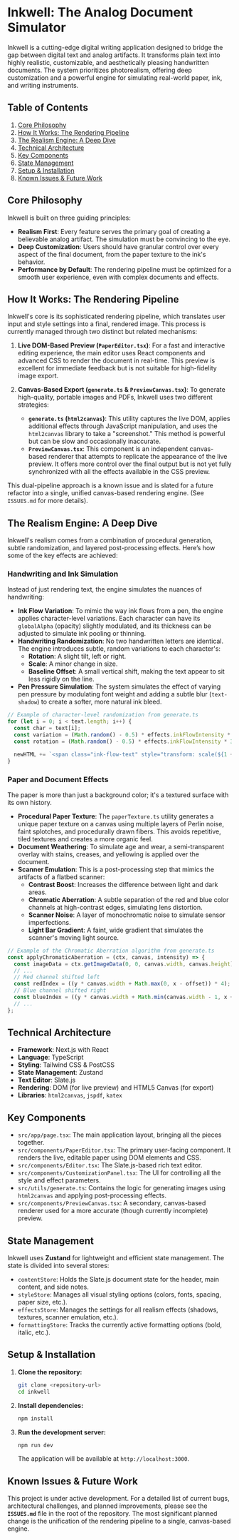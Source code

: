 # Inkwell: The Analog Document Simulator

Inkwell is a cutting-edge digital writing application designed to bridge the gap between digital text and analog artifacts. It transforms plain text into highly realistic, customizable, and aesthetically pleasing handwritten documents. The system prioritizes photorealism, offering deep customization and a powerful engine for simulating real-world paper, ink, and writing instruments.

## Table of Contents
1. [Core Philosophy](#core-philosophy)
2. [How It Works: The Rendering Pipeline](#how-it-works-the-rendering-pipeline)
3. [The Realism Engine: A Deep Dive](#the-realism-engine-a-deep-dive)
4. [Technical Architecture](#technical-architecture)
5. [Key Components](#key-components)
6. [State Management](#state-management)
7. [Setup & Installation](#setup--installation)
8. [Known Issues & Future Work](#known-issues--future-work)

## Core Philosophy

Inkwell is built on three guiding principles:

*   **Realism First**: Every feature serves the primary goal of creating a believable analog artifact. The simulation must be convincing to the eye.
*   **Deep Customization**: Users should have granular control over every aspect of the final document, from the paper texture to the ink's behavior.
*   **Performance by Default**: The rendering pipeline must be optimized for a smooth user experience, even with complex documents and effects.

## How It Works: The Rendering Pipeline

Inkwell's core is its sophisticated rendering pipeline, which translates user input and style settings into a final, rendered image. This process is currently managed through two distinct but related mechanisms:

1.  **Live DOM-Based Preview (`PaperEditor.tsx`)**: For a fast and interactive editing experience, the main editor uses React components and advanced CSS to render the document in real-time. This preview is excellent for immediate feedback but is not suitable for high-fidelity image export.

2.  **Canvas-Based Export (`generate.ts` & `PreviewCanvas.tsx`)**: To generate high-quality, portable images and PDFs, Inkwell uses two different strategies:
    *   **`generate.ts` (`html2canvas`)**: This utility captures the live DOM, applies additional effects through JavaScript manipulation, and uses the `html2canvas` library to take a "screenshot." This method is powerful but can be slow and occasionally inaccurate.
    *   **`PreviewCanvas.tsx`**: This component is an independent canvas-based renderer that attempts to replicate the appearance of the live preview. It offers more control over the final output but is not yet fully synchronized with all the effects available in the CSS preview.

This dual-pipeline approach is a known issue and is slated for a future refactor into a single, unified canvas-based rendering engine. (See `ISSUES.md` for more details).

## The Realism Engine: A Deep Dive

Inkwell's realism comes from a combination of procedural generation, subtle randomization, and layered post-processing effects. Here’s how some of the key effects are achieved:

### Handwriting and Ink Simulation

Instead of just rendering text, the engine simulates the nuances of handwriting:

*   **Ink Flow Variation**: To mimic the way ink flows from a pen, the engine applies character-level variations. Each character can have its `globalAlpha` (opacity) slightly modulated, and its thickness can be adjusted to simulate ink pooling or thinning.
*   **Handwriting Randomization**: No two handwritten letters are identical. The engine introduces subtle, random variations to each character's:
    *   **Rotation**: A slight tilt, left or right.
    *   **Scale**: A minor change in size.
    *   **Baseline Offset**: A small vertical shift, making the text appear to sit less rigidly on the line.
*   **Pen Pressure Simulation**: The system simulates the effect of varying pen pressure by modulating font weight and adding a subtle blur (`text-shadow`) to create a softer, more natural ink bleed.

```javascript
// Example of character-level randomization from generate.ts
for (let i = 0; i < text.length; i++) {
  const char = text[i];
  const variation = (Math.random() - 0.5) * effects.inkFlowIntensity * 0.08;
  const rotation = (Math.random() - 0.5) * effects.inkFlowIntensity * 3;

  newHTML += `<span class="ink-flow-text" style="transform: scale(${1 + variation}) rotate(${rotation}deg);">${char}</span>`;
}
```

### Paper and Document Effects

The paper is more than just a background color; it's a textured surface with its own history.

*   **Procedural Paper Texture**: The `paperTexture.ts` utility generates a unique paper texture on a canvas using multiple layers of Perlin noise, faint splotches, and procedurally drawn fibers. This avoids repetitive, tiled textures and creates a more organic feel.
*   **Document Weathering**: To simulate age and wear, a semi-transparent overlay with stains, creases, and yellowing is applied over the document.
*   **Scanner Emulation**: This is a post-processing step that mimics the artifacts of a flatbed scanner:
    *   **Contrast Boost**: Increases the difference between light and dark areas.
    *   **Chromatic Aberration**: A subtle separation of the red and blue color channels at high-contrast edges, simulating lens distortion.
    *   **Scanner Noise**: A layer of monochromatic noise to simulate sensor imperfections.
    *   **Light Bar Gradient**: A faint, wide gradient that simulates the scanner's moving light source.

```javascript
// Example of the Chromatic Aberration algorithm from generate.ts
const applyChromaticAberration = (ctx, canvas, intensity) => {
  const imageData = ctx.getImageData(0, 0, canvas.width, canvas.height);
  // ...
  // Red channel shifted left
  const redIndex = ((y * canvas.width + Math.max(0, x - offset)) * 4);
  // Blue channel shifted right
  const blueIndex = ((y * canvas.width + Math.min(canvas.width - 1, x + offset)) * 4);
  // ...
};
```

## Technical Architecture

*   **Framework**: Next.js with React
*   **Language**: TypeScript
*   **Styling**: Tailwind CSS & PostCSS
*   **State Management**: Zustand
*   **Text Editor**: Slate.js
*   **Rendering**: DOM (for live preview) and HTML5 Canvas (for export)
*   **Libraries**: `html2canvas`, `jspdf`, `katex`

## Key Components

*   `src/app/page.tsx`: The main application layout, bringing all the pieces together.
*   `src/components/PaperEditor.tsx`: The primary user-facing component. It renders the live, editable paper using DOM elements and CSS.
*   `src/components/Editor.tsx`: The Slate.js-based rich text editor.
*   `src/components/CustomizationPanel.tsx`: The UI for controlling all the style and effect parameters.
*   `src/utils/generate.ts`: Contains the logic for generating images using `html2canvas` and applying post-processing effects.
*   `src/components/PreviewCanvas.tsx`: A secondary, canvas-based renderer used for a more accurate (though currently incomplete) preview.

## State Management

Inkwell uses **Zustand** for lightweight and efficient state management. The state is divided into several stores:

*   `contentStore`: Holds the Slate.js document state for the header, main content, and side notes.
*   `styleStore`: Manages all visual styling options (colors, fonts, spacing, paper size, etc.).
*   `effectsStore`: Manages the settings for all realism effects (shadows, textures, scanner emulation, etc.).
*   `formattingStore`: Tracks the currently active formatting options (bold, italic, etc.).

## Setup & Installation

1.  **Clone the repository:**
    ```bash
    git clone <repository-url>
    cd inkwell
    ```
2.  **Install dependencies:**
    ```bash
    npm install
    ```
3.  **Run the development server:**
    ```bash
    npm run dev
    ```
    The application will be available at `http://localhost:3000`.

## Known Issues & Future Work

This project is under active development. For a detailed list of current bugs, architectural challenges, and planned improvements, please see the **`ISSUES.md`** file in the root of the repository. The most significant planned change is the unification of the rendering pipeline to a single, canvas-based engine.